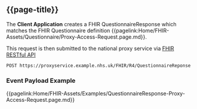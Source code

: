 ## {{page-title}}

The **Client Application** creates a FHIR QuestionnaireResponse which matches the FHIR Questionnaire definition {{pagelink:Home/FHIR-Assets/Questionnaire/Proxy-Access-Request.page.md}}.

This request is then submitted to the national proxy service via [FHIR RESTful API](https://hl7.org/fhir/R4/http.html)  


 ```
POST https://proxyservice.example.nhs.uk/FHIR/R4/QuestionnaireReponse
```
### Event Payload Example

{{pagelink:Home/FHIR-Assets/Examples/QuestionnaireResponse-Proxy-Access-Request.page.md}}

